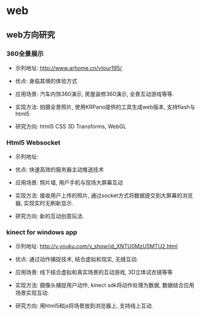 web
===

web方向研究
-----------------------------------


### 360全景展示
* 示列地址: http://www.arhome.cn/vtour195/

* 优点: 身临其境的体验方式

* 应用场景: 汽车内饰360演示, 房屋装修360演示, 全景互动游戏等等.

* 实现方法: 拍摄全景照片, 使用KRPano提供的工具生成web版本, 支持flash与html5

* 研究方向: html5 CSS 3D Transforms, WebGL


### Html5 Websocket
* 示列地址: 

* 优点: 快速高效的服务器主动推送技术

* 应用场景: 照片墙, 用户手机与现场大屏幕互动

* 实现方法: 接收用户上传的照片, 通过socket方式将数据提交到大屏幕的浏览器, 实现实时无刷新显示.

* 研究方向: 新的互动创意玩法.


### kinect for windows app
* 示列地址: http://v.youku.com/v_show/id_XNTU0MzU5MTU2.html

* 优点: 通过动作捕捉技术, 结合虚拟和现实, 无缝互动.

* 应用场景: 线下结合虚拟和真实场景的互动游戏, 3D立体试衣镜等等 

* 实现方法: 摄像头捕捉用户动作, kinect sdk将动作处理为数据, 数据结合应用场景实现互动.

* 研究方向: 用html5和js将场景放到浏览器上, 支持线上互动.

     
    
    
